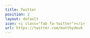 ```yaml
---
title: Twitter
position: 2
layout: default
icon: <i class="fab fa-twitter"></i>
url: https://twitter.com/matthydeuk
---
```


